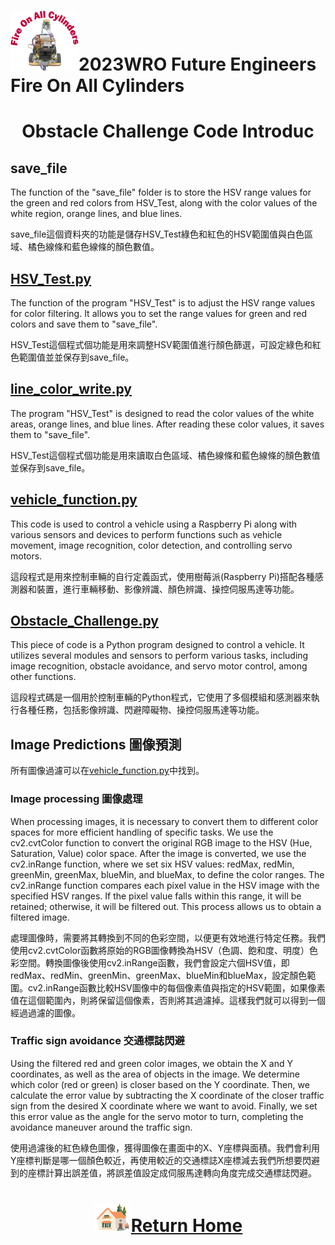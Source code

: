 ![LOGO](../../../other/img/logo.png)2023WRO Future Engineers Fire On All Cylinders  
====
# <div align="center">Obstacle Challenge Code Introduc</div>
## save_file
The function of the "save_file" folder is to store the HSV range values for the green and red colors from HSV_Test, along with the color values of the white region, orange lines, and blue lines.

save_file這個資料夾的功能是儲存HSV_Test綠色和紅色的HSV範圍值與白色區域、橘色線條和藍色線條的顏色數值。
## [HSV_Test.py](./HSV_Test.py)
The function of the program "HSV_Test" is to adjust the HSV range values for color filtering. It allows you to set the range values for green and red colors and save them to "save_file".

HSV_Test這個程式個功能是用來調整HSV範圍值進行顏色篩選，可設定綠色和紅色範圍值並並保存到save_file。
## [line_color_write.py](./line_color_write.py)
The program "HSV_Test" is designed to read the color values of the white areas, orange lines, and blue lines. After reading these color values, it saves them to "save_file".

HSV_Test這個程式個功能是用來讀取白色區域、橘色線條和藍色線條的顏色數值並保存到save_file。
## [vehicle_function.py](./vehicle_function.py)
This code is used to control a vehicle using a Raspberry Pi along with various sensors and devices to perform functions such as vehicle movement, image recognition, color detection, and controlling servo motors.

這段程式是用來控制車輛的自行定義函式，使用樹莓派(Raspberry Pi)搭配各種感測器和裝置，進行車輛移動、影像辨識、顏色辨識、操控伺服馬達等功能。
## [Obstacle_Challenge.py](./Obstacle_Challenge.py)
This piece of code is a Python program designed to control a vehicle. It utilizes several modules and sensors to perform various tasks, including image recognition, obstacle avoidance, and servo motor control, among other functions.

這段程式碼是一個用於控制車輛的Python程式，它使用了多個模組和感測器來執行各種任務，包括影像辨識、閃避障礙物、操控伺服馬達等功能。


## Image Predictions 圖像預測
所有圖像過濾可以在[vehicle_function.py](./Obstacle_Challenge/vehicle_function.py)中找到。
### Image processing 圖像處理
When processing images, it is necessary to convert them to different color spaces for more efficient handling of specific tasks. We use the cv2.cvtColor function to convert the original RGB image to the HSV (Hue, Saturation, Value) color space. After the image is converted, we use the cv2.inRange function, where we set six HSV values: redMax, redMin, greenMin, greenMax, blueMin, and blueMax, to define the color ranges. The cv2.inRange function compares each pixel value in the HSV image with the specified HSV ranges. If the pixel value falls within this range, it will be retained; otherwise, it will be filtered out. This process allows us to obtain a filtered image.

處理圖像時，需要將其轉換到不同的色彩空間，以便更有效地進行特定任務。我們使用cv2.cvtColor函數將原始的RGB圖像轉換為HSV（色調、飽和度、明度）色彩空間。轉換圖像後使用cv2.inRange函數，我們會設定六個HSV值，即redMax、redMin、greenMin、greenMax、blueMin和blueMax，設定顏色範圍。cv2.inRange函數比較HSV圖像中的每個像素值與指定的HSV範圍，如果像素值在這個範圍內，則將保留這個像素，否則將其過濾掉。這樣我們就可以得到一個經過過濾的圖像。

### Traffic sign avoidance 交通標誌閃避
Using the filtered red and green color images, we obtain the X and Y coordinates, as well as the area of objects in the image. We determine which color (red or green) is closer based on the Y coordinate. Then, we calculate the error value by subtracting the X coordinate of the closer traffic sign from the desired X coordinate where we want to avoid. Finally, we set this error value as the angle for the servo motor to turn, completing the avoidance maneuver around the traffic sign.

使用過濾後的紅色綠色圖像，獲得圖像在畫面中的X、Y座標與面積。我們會利用Y座標判斷是哪一個顏色較近，再使用較近的交通標誌X座標減去我們所想要閃避到的座標計算出誤差值，將誤差值設定成伺服馬達轉向角度完成交通標誌閃避。

### 

# <div align="center">![HOME](../../../other/img/Home.png)[Return Home](../../../)</div>  